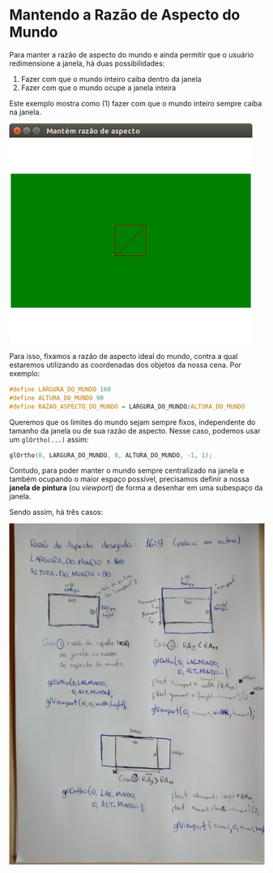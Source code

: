 # Mantendo a Razão de Aspecto do Mundo

Para manter a razão de aspecto do mundo e ainda permitir que o usuário
redimensione a janela, há duas possibilidades:

1. Fazer com que o mundo inteiro caiba dentro da janela
1. Fazer com que o mundo ocupe a janela inteira

Este exemplo mostra como (1) fazer com que o mundo inteiro sempre caiba na
janela.

![](docs/oblonga.png)

Para isso, fixamos a razão de aspecto ideal do mundo, contra a qual estaremos
utilizando as coordenadas dos objetos da nossa cena. Por exemplo:

```c
#define LARGURA_DO_MUNDO 160
#define ALTURA_DO_MUNDO 90
#define RAZAO_ASPECTO_DO_MUNDO = LARGURA_DO_MUNDO/ALTURA_DO_MUNDO
```

Queremos que os limites do mundo sejam sempre fixos, independente do tamanho
da janela ou de sua razão de aspecto. Nesse caso, podemos usar um `glOrtho(...)`
assim:

```c
glOrtho(0, LARGURA_DO_MUNDO, 0, ALTURA_DO_MUNDO, -1, 1);
```

Contudo, para poder manter o mundo sempre centralizado na janela e também
ocupando o maior espaço possível, precisamos definir a nossa
**janela de pintura** (ou _viewport_) de forma a desenhar em uma subespaço da
janela.

Sendo assim, há três casos:

![](docs/explicacao.jpg)
